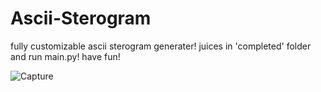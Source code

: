 # Ascii-Sterogram

fully customizable ascii sterogram generater!
juices in 'completed' folder and run main.py!
have fun!


![Capture](https://user-images.githubusercontent.com/79928743/234183073-0f7164c1-071d-45b0-8aa0-f8cfbaf48a1d.PNG)
